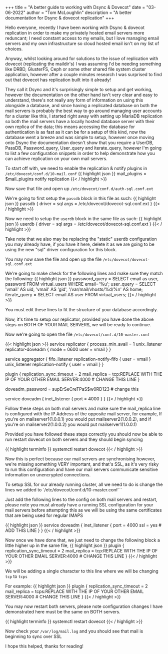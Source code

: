 +++
title = "A better guide to working with Dsync & Dovecot"
date = "03-06-2022"
author = "Tom McLoughlin"
description = "A better documentation for Dsync & dovecot replication"
+++

Hello everyone, recently I have been working with Dsync & dovecot replication in order to make my privately hosted email servers more reduncant; I need constant access to my emails, but I love managing email servers and my own infrastructure so cloud hosted email isn't on my list of choices.

Anyway, whilst looking around for solutions to the issue of replication with dovecot (replicating the maildir's) I was assuming I'd be needing something like DRBD, GlusterFS, Ceph or some other shared file system cluster application, however after a couple minutes research I was surprised to find out that dovecot has replication built into it already!

They call it Dsync and it's surprisingly simple to setup and get working, however the documentation on the other hand isn't very clear and easy to understand, there's not really any form of information on using this alongside a database, and since having a replicated database on both the mail servers is probably the best way to go around managing user accounts for a cluster like this, I started right away with setting up MariaDB replication so both the mail servers have a locally hosted database server with their own replica of the data; this means accessing the database for authentication is as fast as it can be for a setup of this kind, now the database went a breeze and was simple to setup, however once moving onto Dsync the documentation doesn't show that you require a UserDB, PassDB, Password_query, User_query and iterate_query, however I'm going to list a few configuration snippets in order to help demonstrate how you can achieve replication on your own mail servers.

To start off with, we need to enable the replication & notify plugins in ```/etc/dovecot/conf.d/10-mail.conf```
{{ highlight json }}
mail_plugins = $mail_plugins notify replication
{{< / highlight >}}

Now save that file and open up ```/etc/dovecot/conf.d/auth-sql.conf.ext```

We're going to first setup the ```passdb``` block in this file as such:
{{ highlight json }}
passdb {
    driver = sql
    args = /etc/dovecot/dovecot-sql.conf.ext
}
{{< / highlight >}}

Now we need to setup the ```userdb``` block in the same file as such:
{{ highlight json }}
userdb {
    driver = sql
    args = /etc/dovecot/dovecot-sql.conf.ext
}
{{< / highlight >}}

Take note that we also may be replacing the "static" userdb configuration you may already have, if you have it here, delete it as we are going to be using the new "sql" driver configuration for this block.

You may now save the file and open up the file ```/etc/dovecot/dovecot-sql.conf.ext```

We're going to make check for the following lines and make sure they match the following:
{{ highlight json }}
password_query = SELECT email as user, password FROM virtual_users WHERE email='%u';
user_query = SELECT 'vmail' AS uid, 'vmail' AS 'gid', '/var/mail/vhosts/%d/%n' AS home;
iterate_query = SELECT email AS user FROM virtual_users;
{{< / highlight >}}

You must edit these lines to fit the structure of your database accordingly.

Now, it's time to setup our replicator, provided you have done the above steps on BOTH OF YOUR MAIL SERVERS, we will be ready to continue.

Now we're going to open the file ```/etc/dovecot/conf.d/10-master.conf```

{{< highlight json >}}
service replicator {
  process_min_avail = 1
  unix_listener replicator-doveadm {
    mode = 0600
    user = vmail
  }
}

service aggregator {
  fifo_listener replication-notify-fifo {
    user = vmail
  }
  unix_listener replication-notify {
    user = vmail
  }
}

plugin {
  replication_sync_timeout = 2
  mail_replica = tcp:REPLACE WITH THE IP OF YOUR OTHER EMAIL SERVER:4000 # CHANGE THIS LINE
}

doveadm_password = supErSeCreTPaS$w0RD123 # change this

service doveadm {
  inet_listener {
    port = 4000
  }
}
{{< / highlight >}}

Follow these steps on both mail servers and make sure the mail_replica line is configured with the IP Address of the opposite mail server, for example,
If you're on mailserver1(1.0.0.1) you would put mailserver2(1.0.0.2), and if you're on mailserver2(1.0.0.2) you would put mailserver1(1.0.0.1)

Provided you have followed these steps correctly you should now be able to run restart dovecot on both servers and they should begin syncing

{{ highlight terminfo }}
systemctl restart dovecot
{{< / highlight >}}

Now this is perfect because our mail servers are synchronising however, we're missing something VERY important, and that's SSL,
as it's very risky to run this configuration and have our mail servers communicate sensitive information on unencrypted connections.

To setup SSL for our already running cluster, all we need to do is change the lines we added to `/etc/dovecot/conf.d/10-master.conf```

Just add the following lines to the config on both mail servers and restart, please note you must already have a running SSL configuration for your mail servers before attempting this as we will be using the same certificates that are being used for regular IMAPS

{{ highlight json }}
service doveadm {
  inet_listener {
    port = 4000
    ssl = yes # ADD THIS LINE
  }
}
{{< / highlight >}}

Now once we have done that, we just need to change the following block a little higher up in the same file,
{{ highlight json }}
plugin {
  replication_sync_timeout = 2
  mail_replica = tcp:REPLACE WITH THE IP OF YOUR OTHER EMAIL SERVER:4000 # CHANGE THIS LINE
}
{{< / highlight >}}

We will be adding a single character to this line where we will be changing `tcp` to `tcps`

For example:
{{ highlight json }}
plugin {
  replication_sync_timeout = 2
  mail_replica = tcps:REPLACE WITH THE IP OF YOUR OTHER EMAIL SERVER:4000 # CHANGE THIS LINE
}
{{< / highlight >}}

You may now restart both servers, please note configuration changes I have demonstrated here must be the same on BOTH servers.

{{ highlight terminfo }}
systemctl restart dovecot
{{< / highlight >}}

Now check your ```/var/log/mail.log``` and you should see that mail is beginning to sync over SSL

I hope this helped, thanks for reading!